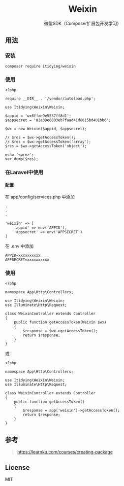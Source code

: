 <h1 align="center">Weixin</h1>
<p align="center">微信SDK（Composer扩展包开发学习）</p>

## 用法
### 安装
```
composer require itidying/weixin
```

### 使用
```
<?php

require __DIR__ . '/vendor/autoload.php';

use Itidying\Weixin\Weixin;

$appid = 'wx6ffae9e5537ff8d1';
$appsecret = '02a39e6833eb7faad41d8015bd401bb6';

$wx = new Weixin($appid, $appsecret);

// $res = $wx->getAccessToken();
// $res = $wx->getAccessToken('array');
$res = $wx->getAccessToken('object');

echo '<pre>';
var_dump($res);
```

### 在Laravel中使用
#### 配置
在 app/config/services.php 中添加
```
.
.
.

'weixin' => [
    'appid' => env('APPID'),
    'appsecret' => env('APPSECRET')
]
```

在 .env 中添加
```
APPID=xxxxxxxxxx
APPSECRET=xxxxxxxxxx
```

### 使用
```
<?php

namespace App\Http\Controllers;

use Itidying\Weixin\Weixin;
use Illuminate\Http\Request;

class WeixinController extends Controller
{
    public function getAccessToken(Weixin $wx)
    {
        $response = $wx->getAccessToken();
        return $response;
    }
}
```
或
```
<?php

namespace App\Http\Controllers;

use Itidying\Weixin\Weixin;
use Illuminate\Http\Request;

class WeixinController extends Controller
{
    public function getAccessToken()
    {
        $response = app('weixin')->getAccessToken();
        return $response;
    }
}
```

## 参考
> https://learnku.com/courses/creating-package

## License
MIT

